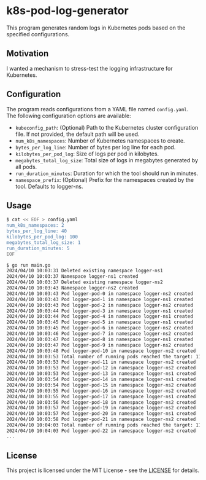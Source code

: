 # k8s-pod-log-generator

This program generates random logs in Kubernetes pods based on the specified configurations.

## Motivation

I wanted a mechanism to stress-test the logging infrastructure for Kubernetes.

## Configuration

The program reads configurations from a YAML file named `config.yaml`. The following configuration options are available:

- `kubeconfig_path`: (Optional) Path to the Kubernetes cluster configuration file. If not provided, the default path will be used.
- `num_k8s_namespaces`: Number of Kubernetes namespaces to create.
- `bytes_per_log_line`: Number of bytes per log line for each pod.
- `kilobytes_per_pod_log`: Size of logs per pod in kilobytes.
- `megabytes_total_log_size`: Total size of logs in megabytes generated by all pods.
- `run_duration_minutes`: Duration for which the tool should run in minutes.
- `namespace_prefix`: (Optional) Prefix for the namespaces created by the tool. Defaults to logger-ns.

## Usage

```bash
$ cat << EOF > config.yaml
num_k8s_namespaces: 2
bytes_per_log_line: 40
kilobytes_per_pod_log: 100
megabytes_total_log_size: 1
run_duration_minutes: 5
EOF
```

```bash
$ go run main.go
2024/04/10 10:03:31 Deleted existing namespace logger-ns1
2024/04/10 10:03:37 Namespace logger-ns1 created
2024/04/10 10:03:37 Deleted existing namespace logger-ns2
2024/04/10 10:03:43 Namespace logger-ns2 created
2024/04/10 10:03:43 Pod logger-pod-0 in namespace logger-ns2 created
2024/04/10 10:03:43 Pod logger-pod-1 in namespace logger-ns1 created
2024/04/10 10:03:43 Pod logger-pod-2 in namespace logger-ns2 created
2024/04/10 10:03:44 Pod logger-pod-3 in namespace logger-ns1 created
2024/04/10 10:03:44 Pod logger-pod-4 in namespace logger-ns1 created
2024/04/10 10:03:45 Pod logger-pod-5 in namespace logger-ns1 created
2024/04/10 10:03:45 Pod logger-pod-6 in namespace logger-ns2 created
2024/04/10 10:03:46 Pod logger-pod-7 in namespace logger-ns2 created
2024/04/10 10:03:47 Pod logger-pod-8 in namespace logger-ns1 created
2024/04/10 10:03:47 Pod logger-pod-9 in namespace logger-ns2 created
2024/04/10 10:03:48 Pod logger-pod-10 in namespace logger-ns2 created
2024/04/10 10:03:53 Total number of running pods reached the target: 11
2024/04/10 10:03:53 Pod logger-pod-11 in namespace logger-ns2 created
2024/04/10 10:03:53 Pod logger-pod-12 in namespace logger-ns2 created
2024/04/10 10:03:53 Pod logger-pod-13 in namespace logger-ns1 created
2024/04/10 10:03:54 Pod logger-pod-14 in namespace logger-ns1 created
2024/04/10 10:03:54 Pod logger-pod-15 in namespace logger-ns2 created
2024/04/10 10:03:55 Pod logger-pod-16 in namespace logger-ns2 created
2024/04/10 10:03:55 Pod logger-pod-17 in namespace logger-ns1 created
2024/04/10 10:03:56 Pod logger-pod-18 in namespace logger-ns2 created
2024/04/10 10:03:57 Pod logger-pod-19 in namespace logger-ns2 created
2024/04/10 10:03:57 Pod logger-pod-20 in namespace logger-ns1 created
2024/04/10 10:03:58 Pod logger-pod-21 in namespace logger-ns2 created
2024/04/10 10:04:03 Total number of running pods reached the target: 11
2024/04/10 10:04:03 Pod logger-pod-22 in namespace logger-ns2 created
...
```

## License

This project is licensed under the MIT License - see the [LICENSE](https://opensource.org/license/mit) for details.
